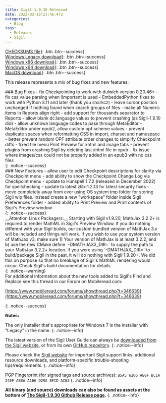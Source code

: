 ```yaml
---
title: Sigil-1.9.30 Released
date: 2023-03-15T23:46:47Z
categories:
  - Blog
tags:
  - Releases
  - Sigil
---
```


[CHECKSUMS file](https://github.com/Sigil-Ebook/Sigil/releases/download/1.9.30/Sigil-1.9.30-CHECKSUMS.sha256.txt){: .btn .btn--success}<br/>
[Windows Legacy download](https://github.com/Sigil-Ebook/Sigil/releases/download/1.9.30/Sigil-1.9.30-Windows-Legacy-Setup.exe){: .btn .btn--success}<br/>
[Windows x86 download](https://github.com/Sigil-Ebook/Sigil/releases/download/1.9.30/Sigil-1.9.30-Windows-Setup.exe){: .btn .btn--success}<br/>
[Windows x64 download](https://github.com/Sigil-Ebook/Sigil/releases/download/1.9.30/Sigil-1.9.30-Windows-x64-Setup.exe){: .btn .btn--success}<br/>
[MacOS download](https://github.com/Sigil-Ebook/Sigil/releases/download/1.9.30/Sigil.app-1.9.30-Mac.txz){: .btn .btn--success}

This release represents a mix of bug fixes and new features:

<div markdown="1">
### Bug Fixes
- fix Checkpointing to work with dulwich version 0.20.46+
- fix css value parsing when !important is used
- EmbeddedPython fixes to work with Python 3.11 and later (thank you sharkcz)
- leave cursor position unchanged if nothing found when search groups of files
- make all Numeric items in Reports align right
- add support for thousands separator to Reports
- allow blank dc:language values to prevent crashing (as Sigil-1.9.10 did)
- allow unknown language codes to pass through MetaEditor
- MetaEditor under epub2, allow custom opf scheme values
- prevent duplicate spaces when reformatting CSS in import, charset and namespace
- better prevent random OPF attribute order changes to simplify Checkpoint diffs
- fixed file menu Print Preview for xhtml and image tabs
- prevent plugins from crashing Sigil by deleting last xhtml file in epub
- fix issue where images/css could not be properly added in an epub3 with no css files
</div>
{: .notice--success}

<div markdown="1">
### New Features
- allow user to edit Checkpoint descriptions for clarity via Checkpoint menu
- add ability to show the Checkpoint Change Log via Checkpoint menu 
- update to Hunspell 1.7.2 (released in December 2022) for spellchecking
- update to latest zlib-1.2.13 for latest security fixes
- move completely away from ever using OS system tmp folder for storing Sigil wip files. Instead create a new "workspace" folder inside Sigil Preferences folder
- added ability to Print Preview and Print contents of Sigil's Preview window
</div>
{: .notice--success}

<div markdown="1">
__Attention Linux Packagers:__  Starting with Sigil v1.9.20, MathJax 3.2.2+ is required to render MathML in Sigil's Preview Window. If you do nothing different with your Sigil builds, our custom bundled version of  MathJax 3.x will be included and things will work. If you wish to use your system version of MathJax v3, make sure 1) Your version of  MathJax is at least 3.2.2, and b) use the new CMake define `-DMATHJAX3_DIR=` to  supply the path to your MathJax 3.2.2+ location.  If you were using `-DMATHJAX_DIR=` to build/package Sigil in the past, it will do nothing with Sigil 1.9.20+. We did this on purpose so that no breakage of Sigil's MathML rendering would occur. Check Sigil's build documentation for details.
</div>
{: .notice--warning}

<div markdown="1">
For additional information about the new tools added to Sigil's Find and Replace see this thread in our Forum on Mobileread.com:

[https://www.mobileread.com/forums/showthread.php?t=346639](https://www.mobileread.com/forums/showthread.php?t=346639)
</div>
{: .notice--success}

__Notes:__

The only installer that's appropriate for Windows 7 is the installer with "Legacy" in the name.
{: .notice--info}

The latest version of the Sigil User Guide can always be [downloaded from the Sigil website](https://sigil-ebook.com/sigil/guide), or from its own [GitHub repository](https://github.com/Sigil-Ebook/sigil-user-guide/releases/latest).
{: .notice--info}

Please check the [Sigil website](https://sigil-ebook.com/sigil) for important Sigil support links, additional resource downloads, and platform-specific trouble-shooting tips/requirements.
{: .notice--info}

PGP Fingerprint (for signed tags and source archives): `B5A5 6206 AB0F BC1A 24EF AB8A A166 D29A 8FCD AC63`
{: .notice--info}

__All binary (and source) downloads can also be found as assets at the bottom of [The Sigil-1.9.30 Github Release page](https://github.com/Sigil-Ebook/Sigil/releases/tag/1.9.30).__
{: .notice--info}